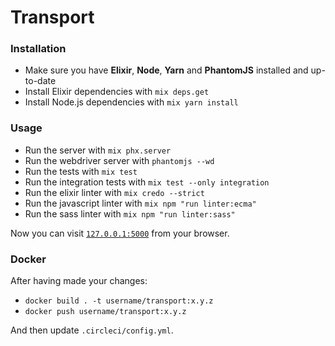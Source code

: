 # Transport

### Installation

  * Make sure you have **Elixir**, **Node**, **Yarn** and **PhantomJS** installed and up-to-date
  * Install Elixir dependencies with `mix deps.get`
  * Install Node.js dependencies with `mix yarn install`

### Usage

  * Run the server with `mix phx.server`
  * Run the webdriver server with `phantomjs --wd`
  * Run the tests with `mix test`
  * Run the integration tests with `mix test --only integration`
  * Run the elixir linter with `mix credo --strict`
  * Run the javascript linter with `mix npm "run linter:ecma"`
  * Run the sass linter with `mix npm "run linter:sass"`

Now you can visit [`127.0.0.1:5000`](http://127.0.0.1:5000) from your browser.

### Docker

  After having made your changes:

  * `docker build . -t username/transport:x.y.z`
  * `docker push username/transport:x.y.z`

  And then update `.circleci/config.yml`.
